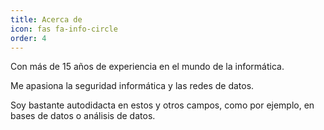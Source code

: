 ```yaml
---
title: Acerca de
icon: fas fa-info-circle
order: 4
---
```


<!-- 
> Add Markdown syntax content to file `_tabs/about.md`{: .filepath } and it will show up on this page.
{: .prompt-tip }

-->

Con más de 15 años de experiencia en el mundo de la informática.

Me apasiona la seguridad informática y las redes de datos.

Soy bastante autodidacta en estos y otros campos, como por ejemplo, en bases de datos o análisis de datos.
